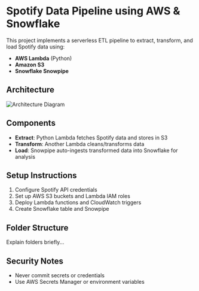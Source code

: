 # Spotify Data Pipeline using AWS & Snowflake

This project implements a serverless ETL pipeline to extract, transform, and load Spotify data using:
- **AWS Lambda** (Python)
- **Amazon S3**
- **Snowflake Snowpipe**

## Architecture

![Architecture Diagram](architecture.png)

## Components

- **Extract**: Python Lambda fetches Spotify data and stores in S3
- **Transform**: Another Lambda cleans/transforms data
- **Load**: Snowpipe auto-ingests transformed data into Snowflake for analysis

## Setup Instructions

1. Configure Spotify API credentials
2. Set up AWS S3 buckets and Lambda IAM roles
3. Deploy Lambda functions and CloudWatch triggers
4. Create Snowflake table and Snowpipe

## Folder Structure

Explain folders briefly...

## Security Notes

- Never commit secrets or credentials
- Use AWS Secrets Manager or environment variables
